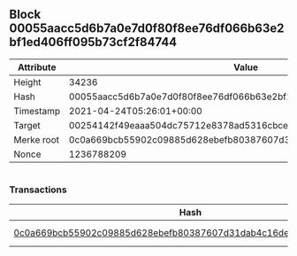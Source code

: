 ## Block 00055aacc5d6b7a0e7d0f80f8ee76df066b63e2bf1ed406ff095b73cf2f84744

Attribute | Value
--- | ---
Height | 34236
Hash | 00055aacc5d6b7a0e7d0f80f8ee76df066b63e2bf1ed406ff095b73cf2f84744
Timestamp | 2021-04-24T05:26:01+00:00
Target | 00254142f49eaaa504dc75712e8378ad5316cbcead634704b3734b6271167cc4
Merke root | 0c0a669bcb55902c09885d628ebefb80387607d31dab4c16de73858a010a91e5
Nonce | 1236788209

```

```

### Transactions

Hash | Amount
--- | ---
[0c0a669bcb55902c09885d628ebefb80387607d31dab4c16de73858a010a91e5](0c0a669bcb55902c09885d628ebefb80387607d31dab4c16de73858a010a91e5.md) | 10.00000000 SKEPTI 
